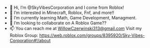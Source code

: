 - 👋 Hi, I’m @SkyVibesCorporation and I come from Roblox!
- 👀 I’m interested in Minecraft, Roblox, Fnf, and more!!
- 🌱 I’m currently learning Math, Game Development, Managment.
- 💞️ I’m looking to collaborate on A Roblox Game??
- 📫 You can reach me at WillowCzerwinski313@gmail.com
Visit my Roblox Group:
https://web.roblox.com/groups/8395920/Sky-Vibes-Corporation#!/about
